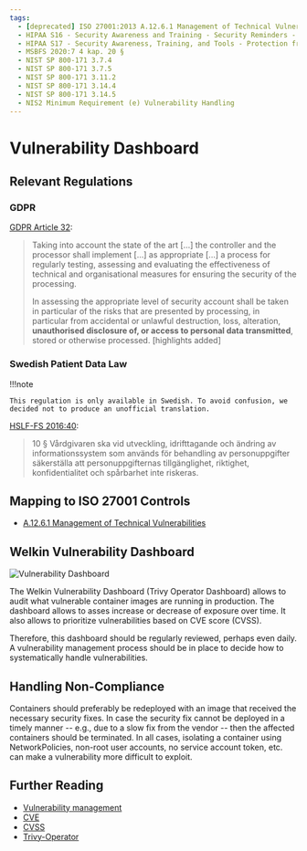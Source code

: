 ```yaml
---
tags:
  - [deprecated] ISO 27001:2013 A.12.6.1 Management of Technical Vulnerabilities
  - HIPAA S16 - Security Awareness and Training - Security Reminders - § 164.308(a)(5)(ii)(A)
  - HIPAA S17 - Security Awareness, Training, and Tools - Protection from Malicious Software - § 164.308(a)(5)(ii)(B)
  - MSBFS 2020:7 4 kap. 20 §
  - NIST SP 800-171 3.7.4
  - NIST SP 800-171 3.7.5
  - NIST SP 800-171 3.11.2
  - NIST SP 800-171 3.14.4
  - NIST SP 800-171 3.14.5
  - NIS2 Minimum Requirement (e) Vulnerability Handling
---
```


# Vulnerability Dashboard

## Relevant Regulations

### GDPR

[GDPR Article 32](https://gdpr.fan/a32):

> Taking into account the state of the art [...] the controller and the processor shall implement [...] as appropriate [...] a process for regularly testing, assessing and evaluating the effectiveness of technical and organisational measures for ensuring the security of the processing.
>
> In assessing the appropriate level of security account shall be taken in particular of the risks that are presented by processing, in particular from accidental or unlawful destruction, loss, alteration, **unauthorised disclosure of, or access to personal data transmitted**, stored or otherwise processed. [highlights added]

### Swedish Patient Data Law

!!!note

    This regulation is only available in Swedish. To avoid confusion, we decided not to produce an unofficial translation.

[HSLF-FS 2016:40](https://www.socialstyrelsen.se/globalassets/sharepoint-dokument/artikelkatalog/foreskrifter-och-allmanna-rad/2016-4-44.pdf):

<!-- vale off -->
> 10 § Vårdgivaren ska vid utveckling, idrifttagande och ändring av informationssystem som används för behandling av personuppgifter säkerställa att personuppgifternas tillgänglighet, riktighet, konfidentialitet och spårbarhet inte riskeras.
<!-- vale on -->

## Mapping to ISO 27001 Controls

- [A.12.6.1 Management of Technical Vulnerabilities](https://www.isms.online/iso-27001/annex-a-12-operations-security/)

## Welkin Vulnerability Dashboard

![Vulnerability Dashboard](img/vulnerability.png)

The Welkin Vulnerability Dashboard (Trivy Operator Dashboard) allows to audit what vulnerable container images are running in production. The dashboard allows to asses increase or decrease of exposure over time. It also allows to prioritize vulnerabilities based on CVE score (CVSS).

Therefore, this dashboard should be regularly reviewed, perhaps even daily. A vulnerability management process should be in place to decide how to systematically handle vulnerabilities.

## Handling Non-Compliance

Containers should preferably be redeployed with an image that received the necessary security fixes. In case the security fix cannot be deployed in a timely manner -- e.g., due to a slow fix from the vendor -- then the affected containers should be terminated. In all cases, isolating a container using NetworkPolicies, non-root user accounts, no service account token, etc. can make a vulnerability more difficult to exploit.

## Further Reading

- [Vulnerability management](https://en.wikipedia.org/wiki/Vulnerability_management)
- [CVE](https://cve.mitre.org/)
- [CVSS](https://www.first.org/cvss/)
- [Trivy-Operator](https://github.com/aquasecurity/trivy-operator)
